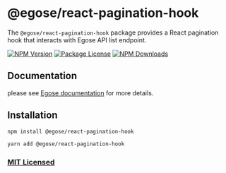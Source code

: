 # @egose/react-pagination-hook

The `@egose/react-pagination-hook` package provides a React pagination hook that interacts with Egose API list endpoint.

<a href="https://www.npmjs.com/package/@egose/react-pagination-hook" target="_blank"><img src="https://img.shields.io/npm/v/@egose/react-pagination-hook.svg" alt="NPM Version" /></a>
<a href="https://www.npmjs.com/package/@egose/react-pagination-hook" target="_blank"><img src="https://img.shields.io/npm/l/@egose/react-pagination-hook.svg" alt="Package License" /></a>
<a href="https://www.npmjs.com/package/@egose/react-pagination-hook" target="_blank"><img src="https://img.shields.io/npm/dm/@egose/react-pagination-hook.svg" alt="NPM Downloads" /></a>

## Documentation

please see [Egose documentation](https://egose.github.io/egose-react-pagination-hook/philosophy/) for more details.

## Installation

```sh
npm install @egose/react-pagination-hook

```

```sh
yarn add @egose/react-pagination-hook
```

### [MIT Licensed](LICENSE)
